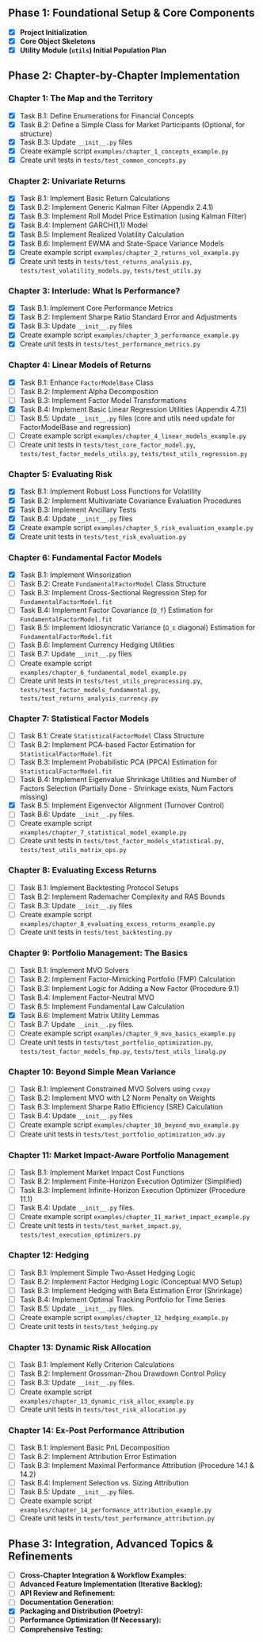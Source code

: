 ## Phase 1: Foundational Setup & Core Components
- [x] **Project Initialization**
- [x] **Core Object Skeletons**
- [x] **Utility Module (`utils`) Initial Population Plan**

## Phase 2: Chapter-by-Chapter Implementation
### Chapter 1: The Map and the Territory
- [x] Task B.1: Define Enumerations for Financial Concepts
- [x] Task B.2: Define a Simple Class for Market Participants (Optional, for structure)
- [x] Task B.3: Update `__init__.py` files
- [x] Create example script `examples/chapter_1_concepts_example.py`
- [x] Create unit tests in `tests/test_common_concepts.py`

### Chapter 2: Univariate Returns
- [x] Task B.1: Implement Basic Return Calculations
- [x] Task B.2: Implement Generic Kalman Filter (Appendix 2.4.1)
- [x] Task B.3: Implement Roll Model Price Estimation (using Kalman Filter)
- [x] Task B.4: Implement GARCH(1,1) Model
- [x] Task B.5: Implement Realized Volatility Calculation
- [x] Task B.6: Implement EWMA and State-Space Variance Models
- [x] Create example script `examples/chapter_2_returns_vol_example.py`
- [x] Create unit tests in `tests/test_returns_analysis.py`, `tests/test_volatility_models.py`, `tests/test_utils.py`

### Chapter 3: Interlude: What Is Performance?
- [x] Task B.1: Implement Core Performance Metrics
- [x] Task B.2: Implement Sharpe Ratio Standard Error and Adjustments
- [x] Task B.3: Update `__init__.py` files
- [x] Create example script `examples/chapter_3_performance_example.py`
- [x] Create unit tests in `tests/test_performance_metrics.py`

### Chapter 4: Linear Models of Returns
- [x] Task B.1: Enhance `FactorModelBase` Class
- [ ] Task B.2: Implement Alpha Decomposition
- [ ] Task B.3: Implement Factor Model Transformations
- [x] Task B.4: Implement Basic Linear Regression Utilities (Appendix 4.7.1)
- [ ] Task B.5: Update `__init__.py` files (core and utils need update for FactorModelBase and regression)
- [ ] Create example script `examples/chapter_4_linear_models_example.py`
- [ ] Create unit tests in `tests/test_core_factor_model.py`, `tests/test_factor_models_utils.py`, `tests/test_utils_regression.py`

### Chapter 5: Evaluating Risk
- [x] Task B.1: Implement Robust Loss Functions for Volatility
- [x] Task B.2: Implement Multivariate Covariance Evaluation Procedures
- [x] Task B.3: Implement Ancillary Tests
- [x] Task B.4: Update `__init__.py` files
- [x] Create example script `examples/chapter_5_risk_evaluation_example.py`
- [x] Create unit tests in `tests/test_risk_evaluation.py`

### Chapter 6: Fundamental Factor Models
- [x] Task B.1: Implement Winsorization
- [ ] Task B.2: Create `FundamentalFactorModel` Class Structure
- [ ] Task B.3: Implement Cross-Sectional Regression Step for `FundamentalFactorModel.fit`
- [ ] Task B.4: Implement Factor Covariance (`Ω_f`) Estimation for `FundamentalFactorModel.fit`
- [ ] Task B.5: Implement Idiosyncratic Variance (`Ω_ε` diagonal) Estimation for `FundamentalFactorModel.fit`
- [ ] Task B.6: Implement Currency Hedging Utilities
- [ ] Task B.7: Update `__init__.py` files
- [ ] Create example script `examples/chapter_6_fundamental_model_example.py`
- [ ] Create unit tests in `tests/test_utils_preprocessing.py`, `tests/test_factor_models_fundamental.py`, `tests/test_returns_analysis_currency.py`

### Chapter 7: Statistical Factor Models
- [ ] Task B.1: Create `StatisticalFactorModel` Class Structure
- [ ] Task B.2: Implement PCA-based Factor Estimation for `StatisticalFactorModel.fit`
- [ ] Task B.3: Implement Probabilistic PCA (PPCA) Estimation for `StatisticalFactorModel.fit`
- [ ] Task B.4: Implement Eigenvalue Shrinkage Utilities and Number of Factors Selection (Partially Done - Shrinkage exists, Num Factors missing)
- [x] Task B.5: Implement Eigenvector Alignment (Turnover Control)
- [ ] Task B.6: Update `__init__.py` files.
- [ ] Create example script `examples/chapter_7_statistical_model_example.py`
- [ ] Create unit tests in `tests/test_factor_models_statistical.py`, `tests/test_utils_matrix_ops.py`

### Chapter 8: Evaluating Excess Returns
- [ ] Task B.1: Implement Backtesting Protocol Setups
- [ ] Task B.2: Implement Rademacher Complexity and RAS Bounds
- [ ] Task B.3: Update `__init__.py` files
- [ ] Create example script `examples/chapter_8_evaluating_excess_returns_example.py`
- [ ] Create unit tests in `tests/test_backtesting.py`

### Chapter 9: Portfolio Management: The Basics
- [ ] Task B.1: Implement MVO Solvers
- [ ] Task B.2: Implement Factor-Mimicking Portfolio (FMP) Calculation
- [ ] Task B.3: Implement Logic for Adding a New Factor (Procedure 9.1)
- [ ] Task B.4: Implement Factor-Neutral MVO
- [ ] Task B.5: Implement Fundamental Law Calculation
- [x] Task B.6: Implement Matrix Utility Lemmas
- [ ] Task B.7: Update `__init__.py` files.
- [ ] Create example script `examples/chapter_9_mvo_basics_example.py`
- [ ] Create unit tests in `tests/test_portfolio_optimization.py`, `tests/test_factor_models_fmp.py`, `tests/test_utils_linalg.py`

### Chapter 10: Beyond Simple Mean Variance
- [ ] Task B.1: Implement Constrained MVO Solvers using `cvxpy`
- [ ] Task B.2: Implement MVO with L2 Norm Penalty on Weights
- [ ] Task B.3: Implement Sharpe Ratio Efficiency (SRE) Calculation
- [ ] Task B.4: Update `__init__.py` files
- [ ] Create example script `examples/chapter_10_beyond_mvo_example.py`
- [ ] Create unit tests in `tests/test_portfolio_optimization_adv.py`

### Chapter 11: Market Impact-Aware Portfolio Management
- [ ] Task B.1: Implement Market Impact Cost Functions
- [ ] Task B.2: Implement Finite-Horizon Execution Optimizer (Simplified)
- [ ] Task B.3: Implement Infinite-Horizon Execution Optimizer (Procedure 11.1)
- [ ] Task B.4: Update `__init__.py` files.
- [ ] Create example script `examples/chapter_11_market_impact_example.py`
- [ ] Create unit tests in `tests/test_market_impact.py`, `tests/test_execution_optimizers.py`

### Chapter 12: Hedging
- [ ] Task B.1: Implement Simple Two-Asset Hedging Logic
- [ ] Task B.2: Implement Factor Hedging Logic (Conceptual MVO Setup)
- [ ] Task B.3: Implement Hedging with Beta Estimation Error (Shrinkage)
- [ ] Task B.4: Implement Optimal Tracking Portfolio for Time Series
- [ ] Task B.5: Update `__init__.py` files.
- [ ] Create example script `examples/chapter_12_hedging_example.py`
- [ ] Create unit tests in `tests/test_hedging.py`

### Chapter 13: Dynamic Risk Allocation
- [ ] Task B.1: Implement Kelly Criterion Calculations
- [ ] Task B.2: Implement Grossman-Zhou Drawdown Control Policy
- [ ] Task B.3: Update `__init__.py` files.
- [ ] Create example script `examples/chapter_13_dynamic_risk_alloc_example.py`
- [ ] Create unit tests in `tests/test_risk_allocation.py`

### Chapter 14: Ex-Post Performance Attribution
- [ ] Task B.1: Implement Basic PnL Decomposition
- [ ] Task B.2: Implement Attribution Error Estimation
- [ ] Task B.3: Implement Maximal Performance Attribution (Procedure 14.1 & 14.2)
- [ ] Task B.4: Implement Selection vs. Sizing Attribution
- [ ] Task B.5: Update `__init__.py` files.
- [ ] Create example script `examples/chapter_14_performance_attribution_example.py`
- [ ] Create unit tests in `tests/test_performance_attribution.py`

## Phase 3: Integration, Advanced Topics & Refinements
- [ ] **Cross-Chapter Integration & Workflow Examples:**
- [ ] **Advanced Feature Implementation (Iterative Backlog):**
- [ ] **API Review and Refinement:**
- [ ] **Documentation Generation:**
- [x] **Packaging and Distribution (Poetry):**
- [ ] **Performance Optimization (If Necessary):**
- [ ] **Comprehensive Testing:**
